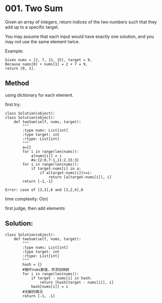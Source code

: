 # 001. Two Sum

Given an array of integers, return indices of the two numbers such that they add up to a specific target.

You may assume that each input would have exactly one solution, and you may not use the same element twice.

Example:
    
    Given nums = [2, 7, 11, 15], target = 9,
    Because nums[0] + nums[1] = 2 + 7 = 9,
    return [0, 1].

## Method

using dictionary for each element.


first try:

```
class Solution(object):
class Solution(object):
    def twoSum(self, nums, target):
        """
        :type nums: List[int]
        :type target: int
        :rtype: List[int]
        """
        a={}
        for i in range(len(nums)):
            a[nums[i]] = i
            #a:{2:0,7:1,11:2,15:3}
        for i in range(len(nums)):
            if target-nums[i] in a:
                if a[target-nums[i]]<=i:
                    return [a[target-nums[i]], i]
        return [-1,-1]
        
Error: case of [3,3],6 and [3,2,4],6
```

time complexity: O(n)

first judge, then add elements

## Solution:

```
class Solution(object):
    def twoSum(self, nums, target):
        """
        :type nums: List[int]
        :type target: int
        :rtype: List[int]
        """
        hash = {}
        #循环nums数值，并添加映射
        for i in range(len(nums)):
            if target - nums[i] in hash:
                return [hash[target - nums[i]], i]
            hash[nums[i]] = i
        #无解的情况
        return [-1, -1]      
```
